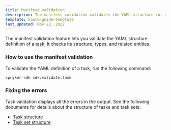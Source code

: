 ```yaml
---
title: Manifest validation
description: The manifest validation validates the YAML structure for a task.
template: howto-guide-template
last_updated: Nov 22, 2022
---
```


The manifest validation feature lets you validate the YAML structure definition of a [task](/docs/sdk/dev/task.html).
It checks its structure, types, and related entities.

### How to use the manifest validation

To validate the YAML definition of a task, run the following command:

```bash
spryker-sdk sdk:validate:task
```

### Fixing the errors

Task validation displays all the errors in the output. See the following documents for details about the structure of tasks and task sets:
 - [Task structure](/docs/sdk/dev/task.html)
 - [Task set structure](/docs/sdk/dev/task-set.html)